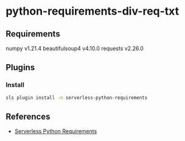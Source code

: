 # python-requirements-div-req-txt

## Requirements
numpy v1.21.4
beautifulsoup4 v4.10.0
requests v2.26.0

## Plugins

### Install
```sh
sls plugin install -n serverless-python-requirements
```

## References
- [Serverless Python Requirements](https://www.serverless.com/plugins/serverless-python-requirements)
